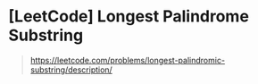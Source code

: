# [LeetCode] Longest Palindrome Substring

> https://leetcode.com/problems/longest-palindromic-substring/description/